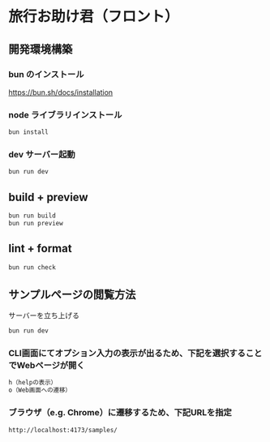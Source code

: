 # 旅行お助け君（フロント）

## 開発環境構築

### bun のインストール

https://bun.sh/docs/installation

### node ライブラリインストール

```sh
bun install
```

### dev サーバー起動

```sh
bun run dev
```

## build + preview

```sh
bun run build
bun run preview
```

## lint + format

```sh
bun run check
```

## サンプルページの閲覧方法

サーバーを立ち上げる

```sh
bun run dev
```

### CLI画面にてオプション入力の表示が出るため、下記を選択することでWebページが開く

```sh
h（helpの表示）
o（Web画面への遷移）
```

### ブラウザ（e.g. Chrome）に遷移するため、下記URLを指定

```sh
http://localhost:4173/samples/
```
